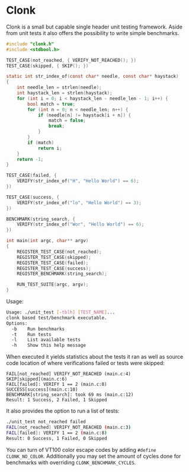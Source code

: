 # Clonk

Clonk is a small but capable single header unit testing framework.
Aside from unit tests it also offers the possibility to write simple benchmarks.

```c
#include "clonk.h"
#include <stdbool.h>

TEST_CASE(not_reached, { VERIFY_NOT_REACHED(); })
TEST_CASE(skipped, { SKIP(); })

static int str_index_of(const char* needle, const char* haystack)
{
    int needle_len = strlen(needle);
    int haystack_len = strlen(haystack);
    for (int i = 0; i < haystack_len - needle_len - 1; i++) {
        bool match = true;
        for (int n = 0; n < needle_len; n++) {
            if (needle[n] != haystack[i + n]) {
                match = false;
                break;
            }
        }
        if (match)
            return i;
    }
    return -1;
}

TEST_CASE(failed, {
    VERIFY(str_index_of("H", "Hello World") == 6);
})

TEST_CASE(success, {
    VERIFY(str_index_of("lo", "Hello World") == 3);
})

BENCHMARK(string_search, {
    VERIFY(str_index_of("Wor", "Hello World") == 6);
})

int main(int argc, char** argv)
{
    REGISTER_TEST_CASE(not_reached);
    REGISTER_TEST_CASE(skipped);
    REGISTER_TEST_CASE(failed);
    REGISTER_TEST_CASE(success);
    REGISTER_BENCHMARK(string_search);

    RUN_TEST_SUITE(argc, argv);
}
```

Usage:
```bash
Usage: ./unit_test [-tblh] [TEST_NAME]...
clonk based test/benchmark executable.
Options:
  -b    Run benchmarks
  -t    Run tests
  -l    List available tests
  -h    Show this help message
```

When executed it yields statistics about the tests it ran as well as source code location
of where verifications failed or tests were skipped:
```
FAIL[not_reached] VERIFY_NOT_REACHED (main.c:4)
SKIP[skipped](main.c:6)
FAIL[failed]: VERIFY 1 == 2 (main.c:8)
SUCCESS[success](main.c:10)
BENCHMARK[string_search]: took 69 ms (main.c:12)
Result: 1 Success, 2 Failed, 1 Skipped
```

It also provides the option to run a list of tests:
```bash
./unit_test not_reached failed
FAIL[not_reached] VERIFY_NOT_REACHED (main.c:3)
FAIL[failed]: VERIFY 1 == 2 (main.c:8)
Result: 0 Success, 1 Failed, 0 Skipped
```

You can turn of VT100 color escape codes by adding `#define CLONK_NO_COLOR`.
Additionally you may set the amount of cycles done for benchmarks with overriding `CLONK_BENCHMARK_CYCLES`. 
